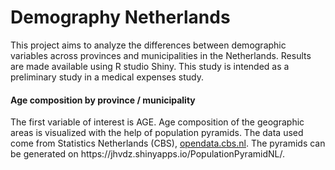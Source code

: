 <h1>Demography Netherlands</h1>
This project aims to analyze the differences between demographic variables across provinces and municipalities in the Netherlands. Results are made available using R studio Shiny.
This study is intended as a preliminary study in a medical expenses study.

<h4>Age composition by province / municipality</h4>
The first variable of interest is AGE.
Age composition of the geographic areas is visualized with the help of population pyramids.
The data used come from Statistics Netherlands (CBS), <a href = "https://opendata.cbs.nl/statline" target="_blank"> opendata.cbs.nl</a>.
The pyramids can be generated on https://jhvdz.shinyapps.io/PopulationPyramidNL/.
